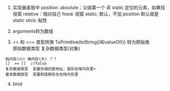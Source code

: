 1. 实现垂直居中 
  position:
   absolute：父级第一个 非 static 定位的元素，如果找 视窗
   relative：相对自己
   fixed:  视窗
   static:  默认，不加 position 默认就是 static
   stick:  粘性

  2. arguments转为数组
  
  3. == 和 ===  类型转换
    ToPrimitive(toString()和valueOf())  转为原始值  
    原始数据类型  复杂数据类型(对象)
    
    栈内存(小) 堆内存(大) ？？
    []  == []  //false
    复杂数据类型  变量存储的是地址，值存在堆内存里+
    基本数据类型  变量和值都存在在栈内存里

  4. bind  
